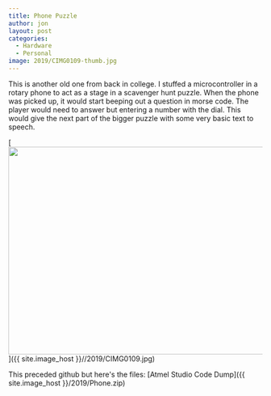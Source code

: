 ```yaml
---
title: Phone Puzzle
author: jon
layout: post
categories:
  - Hardware
  - Personal
image: 2019/CIMG0109-thumb.jpg
---
```

This is another old one from back in college. I stuffed a microcontroller in a rotary phone to act as a stage in a scavenger hunt puzzle. When the phone was picked up, it would start beeping out a question in morse code. The player would need to answer but entering a number with the dial. This would give the next part of the bigger puzzle with some very basic text to speech.

[<img class="aligncenter size-large wp-image-602" src="{{ site.image_host }}/2019/CIMG0109.jpg" alt="" width="525" height="411" />]({{ site.image_host }}//2019/CIMG0109.jpg)

This preceded github but here's the files:
[Atmel Studio Code Dump]({{ site.image_host }}/2019/Phone.zip)
